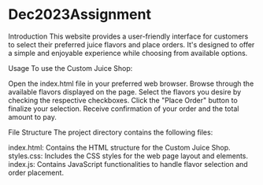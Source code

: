 # Dec2023Assignment
Introduction
This website provides a user-friendly interface for customers to select their preferred juice flavors and place orders. It's designed to offer a simple and enjoyable experience while choosing from available options.

Usage
To use the Custom Juice Shop:

Open the index.html file in your preferred web browser.
Browse through the available flavors displayed on the page.
Select the flavors you desire by checking the respective checkboxes.
Click the "Place Order" button to finalize your selection.
Receive confirmation of your order and the total amount to pay.

File Structure
The project directory contains the following files:

index.html: Contains the HTML structure for the Custom Juice Shop.
styles.css: Includes the CSS styles for the web page layout and elements.
index.js: Contains JavaScript functionalities to handle flavor selection and order placement.